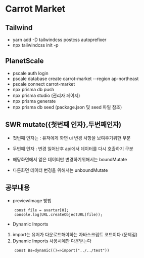 # Carrot Market

## Tailwind

-   yarn add -D tailwindcss postcss autoprefixer
-   npx tailwindcss init -p

## PlanetScale

-   pscale auth login
-   pscale database create carrot-market --region ap-northeast
-   pscale connect carrot-market
-   npx prisma db push
-   npx prisma studio (관리자 페이지)
-   npx prisma generate
-   npx prisma db seed (package.json 및 seed 파일 참조)

## SWR mutate({첫번째 인자},두번째인자)

-   첫번쨰 인자는 : 유저에게 화면 ui 변경 사항을 보여주기위한 부분
-   두번째 인자 : 변경 일어난후 api에서 데이터를 다시 호출하기 구분

-   해당화면에서 얻은 데이터만 변경하기위해서는 boundMutate
-   다른화면 데이터 변경을 위해서는 unboundMutate

## 공부내용

-   previewImage 방법

```input을통한 이미지를 가져오는법
    const file = avartar[0];
    console.log(URL.createObjectURL(file));

```

-   Dynamic Imports

1. import는 유저가 다운로드해야하는 자바스크립트 코드이다 (문제점)
2. Dynamic Imports 사용시에만 다운받는다

```
    const Bs=dynamic(()=>import("../../test"))

```
